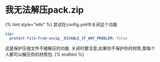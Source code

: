 # 我无法解压pack.zip

{% hint style="info" %}
尝试在config.yml中关闭这个功能

```yaml
zip:
  protect-file-from-unzip__DISABLE_IF_ANY_PROBLEM: false
```

这是保护压缩文件不被解压的功能.
关闭时要注意,如果你不保护你的材质,那每个人都可以解压你的材质包.
{% endhint %}

